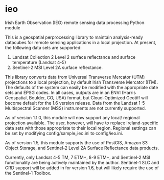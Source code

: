 # ieo
Irish Earth Observation (IEO) remote sensing data processing Python module

This is a geospatial perprocessing library to maintain analysis-ready datacubes for remote sensing applications in a local projection. At present, the following data sets are supported:
1. Landsat Collection 2 Level 2 surface reflectance and surface temperature (Landsat 4-5)
2. Sentinel-2 MSI Level 2A surface reflectance.

This library converts data from Universal Transverse Mercator (UTM) projections to a local projection, by default Irish Transverse Mercator (ITM). The defaults of the system can easily be modified with the appropriate date sets and EPSG codes. In all cases, outputs are in an ENVI (Harris Geospatial, Boulder, CO, USA) format, but Cloud-Optimized Geotiff will become default for the 1.6 version release. Data from the Landsat 1-5 Multispectral Scanner (MSS) instruments are not currently supported.

As of version 1.1.0, this module will now support any local/ regional projection available. The user, however, will have to replace Ireland-specific data sets with those appropriate to their local region. Regional settings can be set by modifying config/sample_ieo.ini to config/ieo.ini.

As of version 1.5, this module supports the use of PostGIS, Amazon S3 Object Storage, and Sentinel-2 Level 2A Surface Reflectance data products.

Currently, only Landsat 4-5 TM, 7 ETM+, 8-9 ETM+, and Sentinel-2 MSI functionality are being actively maintained by the author. Sentinel-1 SLC and GRD support will be added in for version 1.6, but will likely require the use of the Sentinel-1 Toolbox.
